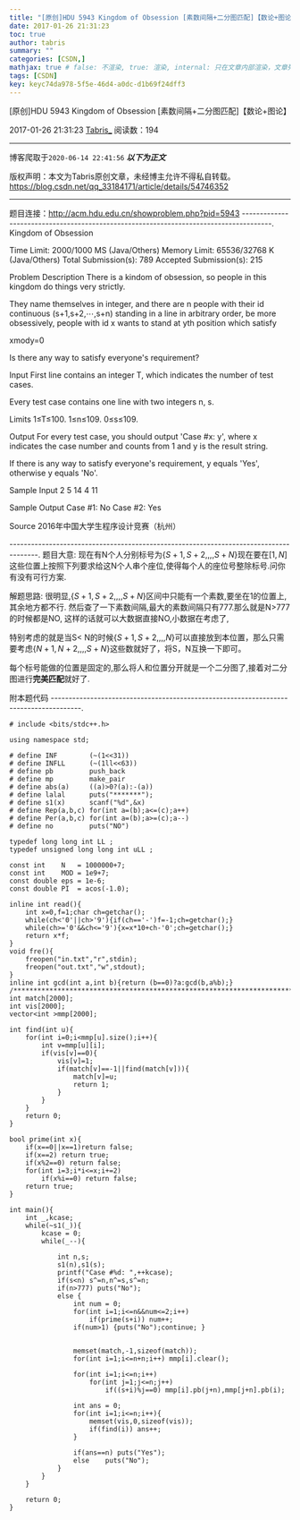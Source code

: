 ```yaml
---
title: "[原创]HDU 5943 Kingdom of Obsession [素数间隔+二分图匹配]【数论+图论】"
date: 2017-01-26 21:31:23
toc: true
author: tabris
summary: ""
categories: [CSDN,]
mathjax: true # false: 不渲染, true: 渲染, internal: 只在文章内部渲染，文章列表中不渲染
tags: [CSDN]
key: keyc74da978-5f5e-46d4-a0dc-d1b69f24dff3
---
```


[原创]HDU 5943 Kingdom of Obsession [素数间隔+二分图匹配]【数论+图论】

2017-01-26 21:31:23  [Tabris_](https://me.csdn.net/qq_33184171) 阅读数：194

---

博客爬取于`2020-06-14 22:41:56`
***以下为正文***

版权声明：本文为Tabris原创文章，未经博主允许不得私自转载。
https://blog.csdn.net/qq_33184171/article/details/54746352

<!-- more -->

---

题目连接：http://acm.hdu.edu.cn/showproblem.php?pid=5943
--------------------------------------------------------------------------------------.
Kingdom of Obsession

Time Limit: 2000/1000 MS (Java/Others)    Memory Limit: 65536/32768 K (Java/Others)
Total Submission(s): 789    Accepted Submission(s): 215


Problem Description
There is a kindom of obsession, so people in this kingdom do things very strictly.

They name themselves in integer, and there are n people with their id continuous (s+1,s+2,⋯,s+n) standing in a line in arbitrary order, be more obsessively, people with id x wants to stand at yth position which satisfy

xmody=0


Is there any way to satisfy everyone's requirement?


Input
First line contains an integer T, which indicates the number of test cases.

Every test case contains one line with two integers n, s.

Limits
1≤T≤100.
1≤n≤109.
0≤s≤109.


Output
For every test case, you should output 'Case #x: y', where x indicates the case number and counts from 1 and y is the result string.

If there is any way to satisfy everyone's requirement, y equals 'Yes', otherwise y equals 'No'.


Sample Input
2
5 14
4 11


Sample Output
Case #1: No
Case #2: Yes


Source
2016年中国大学生程序设计竞赛（杭州）

--------------------------------------------------------------------------------------.
题目大意:
现在有N个人分别标号为$\{S+1,S+2,,,,S+N\}$现在要在$[1,N]$这些位置上按照下列要求给这N个人串个座位,使得每个人的座位号整除标号.问你有没有可行方案.

解题思路:
很明显,$\{S+1,S+2,,,,S+N\}$区间中只能有一个素数,要坐在1的位置上,其余地方都不行.
然后查了一下素数间隔,最大的素数间隔只有777.那么就是N>777的时候都是NO,
这样的话就可以大数据直接NO,小数据在考虑了,

特别考虑的就是当S< N的时候$\{S+1,S+2,,,,N\}$可以直接放到本位置，那么只需要考虑$\{N+1,N+2,,,,S+N\}$这些数就好了，将S，N互换一下即可。

每个标号能做的位置是固定的,那么将人和位置分开就是一个二分图了,接着对二分图进行**完美匹配**就好了.

附本题代码
--------------------------------------------------------------------------------------.
```
# include <bits/stdc++.h>

using namespace std;

# define INF        (~(1<<31))
# define INFLL      (~(1ll<<63))
# define pb         push_back
# define mp         make_pair
# define abs(a)     ((a)>0?(a):-(a))
# define lalal      puts("*******");
# define s1(x)      scanf("%d",&x)
# define Rep(a,b,c) for(int a=(b);a<=(c);a++)
# define Per(a,b,c) for(int a=(b);a>=(c);a--)
# define no         puts("NO")

typedef long long int LL ;
typedef unsigned long long int uLL ;

const int    N   = 1000000+7;
const int    MOD = 1e9+7;
const double eps = 1e-6;
const double PI  = acos(-1.0);

inline int read(){
    int x=0,f=1;char ch=getchar();
    while(ch<'0'||ch>'9'){if(ch=='-')f=-1;ch=getchar();}
    while(ch>='0'&&ch<='9'){x=x*10+ch-'0';ch=getchar();}
    return x*f;
}
void fre(){
    freopen("in.txt","r",stdin);
    freopen("out.txt","w",stdout);
}
inline int gcd(int a,int b){return (b==0)?a:gcd(b,a%b);}
/***********************************************************************/
int match[2000];
int vis[2000];
vector<int >mmp[2000];

int find(int u){
    for(int i=0;i<mmp[u].size();i++){
        int v=mmp[u][i];
        if(vis[v]==0){
            vis[v]=1;
            if(match[v]==-1||find(match[v])){
                match[v]=u;
                return 1;
            }
        }
    }
    return 0;
}

bool prime(int x){
    if(x==0||x==1)return false;
    if(x==2) return true;
    if(x%2==0) return false;
    for(int i=3;i*i<=x;i+=2)
        if(x%i==0) return false;
    return true;
}

int main(){
    int _,kcase;
    while(~s1(_)){
        kcase = 0;
        while(_--){

            int n,s;
            s1(n),s1(s);
            printf("Case #%d: ",++kcase);
            if(s<n) s^=n,n^=s,s^=n;
            if(n>777) puts("No");
            else {
                int num = 0;
                for(int i=1;i<=n&&num<=2;i++)
                    if(prime(s+i)) num++;
                if(num>1) {puts("No");continue; }


                memset(match,-1,sizeof(match));
                for(int i=1;i<=n+n;i++) mmp[i].clear();

                for(int i=1;i<=n;i++)
                    for(int j=1;j<=n;j++)
                        if((s+i)%j==0) mmp[i].pb(j+n),mmp[j+n].pb(i);

                int ans = 0;
                for(int i=1;i<=n;i++){
                    memset(vis,0,sizeof(vis));
                    if(find(i)) ans++;
                }

                if(ans==n) puts("Yes");
                else    puts("No");
            }
        }
    }

    return 0;
}
```
